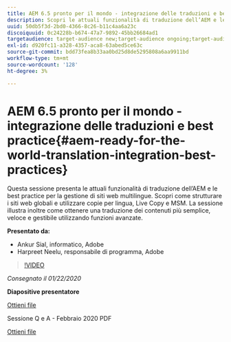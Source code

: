 ```yaml
---
title: AEM 6.5 pronto per il mondo - integrazione delle traduzioni e best practice
description: Scopri le attuali funzionalità di traduzione dell’AEM e le best practice per la gestione di siti web multilingue. Scopri come strutturare i siti web globali, utilizzare copie per lingua, Live Copy e MSM. Traduzione dei contenuti più semplice, veloce e gestibile grazie a funzioni avanzate.
uuid: 50db5f3d-2bd0-4366-8c26-b11c4aa6a23c
discoiquuid: 0c24228b-b674-47a7-9892-45bb26684ad1
targetaudience: target-audience new;target-audience ongoing;target-audience upgrader
exl-id: d920fc11-a328-4357-aca8-63abed5ce63c
source-git-commit: bdd73fea8b33aa0bd25d8de5295808a6aa9911bd
workflow-type: tm+mt
source-wordcount: '128'
ht-degree: 3%

---
```


# AEM 6.5 pronto per il mondo - integrazione delle traduzioni e best practice{#aem-ready-for-the-world-translation-integration-best-practices}

Questa sessione presenta le attuali funzionalità di traduzione dell’AEM e le best practice per la gestione di siti web multilingue. Scopri come strutturare i siti web globali e utilizzare copie per lingua, Live Copy e MSM. La sessione illustra inoltre come ottenere una traduzione dei contenuti più semplice, veloce e gestibile utilizzando funzioni avanzate.

**Presentato da:**

* Ankur Sial, informatico, Adobe
* Harpreet Neelu, responsabile di programma, Adobe

>[!VIDEO](https://video.tv.adobe.com/v/31153?quality=9)

*Consegnato il 01/22/2020*

**Diapositive presentatore**

[Ottieni file](assets/gems-2020-translations.pdf)

Sessione Q e A - Febbraio 2020 PDF

[Ottieni file](assets/aem-gems-translationqnafeb2020.pdf)
